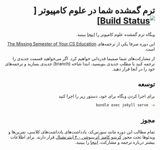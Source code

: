 <div dir='rtl'>

# ترم گمشده شما در علوم کامپیوتر [[![Build Status](https://travis-ci.com/missing-semester/missing-semester.svg?branch=master)](https://travis-ci.com/missing-semester/missing-semester)]

وبگاه ترم گمشده علوم کامپوتر را [اینجا](https://cs-fum.github.io/) ببینید.

این دوره صرفا یکی از ترجمه‌های [The Missing Semester of Your CS Education](https://missing.csail.mit.edu/) است.

از مشارکت‌های شما صمیما قدردانی خواهیم کرد. اگر می‌خواهید قسمت جدیدی را ترجمه کنید یا مطلب جدیدی بنویسید، ابتدا شاخه (branch) جدیدی بسازید و ترجمه‌های خود را در آنجا قرار دهید.

## توسعه

برای اجرا کردن وبگاه برای خود، دستور زیر را اجرا کنید

```bash
bundle exec jekyll serve -w
```

## مجوز

تمام مطالب این دوره مانند سورس‌کد، یادداشت‌های یادداشت‌های کلاسی، تمرین‌ها و ویدئوها تحت مجوز [کریتیو کامنز اتریبیوشن ۴.۰ اینترنشنال](http://creativecommons.org/licenses/by/4.0/deed.fa) قرار دارند.
برای اطلاعات بیشتر درباره ترجمه و مشارکت، [اینجا](https://cs-fum.github.io/license/) را ببینید.
</div>
